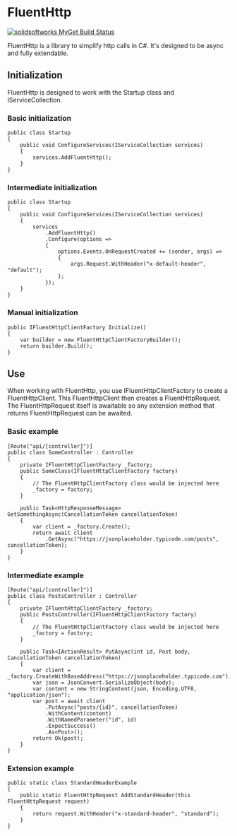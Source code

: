 # FluentHttp 
[![solidsoftworks MyGet Build Status](https://www.myget.org/BuildSource/Badge/solidsoftworks?identifier=9c23f206-db05-4589-b13d-982fc2d3df3b)](https://www.myget.org/)

FluentHttp is a library to simplify http calls in C#. It's designed to be async and fully extendable.

## Initialization
FluentHttp is designed to work with the Startup class and IServiceCollection.

### Basic initialization
    public class Startup
    {
        public void ConfigureServices(IServiceCollection services)
        {
            services.AddFluentHttp();
        }
    }

### Intermediate initialization
    public class Startup
    {
        public void ConfigureServices(IServiceCollection services)
        {
            services
                .AddFluentHttp()
                .Configure(options =>
                {
                    options.Events.OnRequestCreated += (sender, args) =>
                    {
                        args.Request.WithHeader("x-default-header", "default");
                    };
                });
        }
    }

### Manual initialization
    public IFluentHttpClientFactory Initialize()
    {
        var builder = new FluentHttpClientFactoryBuilder();
        return builder.Build();
    }
    
## Use
When working with FluentHttp, you use IFluentHttpClientFactory to create a FluentHttpClient. This FluentHttpClient then creates a FluentHttpRequest. The FluentHttpRequest itself is awaitable so any extension method that returns FluentHttpRequest can be awaited.

### Basic example
    [Route("api/[controller]")]
    public class SomeController : Controller
    {
        private IFluentHttpClientFactory _factory;
        public SomeClass(IFluentHttpClientFactory factory)
        {
            // The FluentHttpClientFactory class would be injected here
            _factory = factory;
        }

        public Task<HttpResponseMessage> GetSomethingAsync(CancellationToken cancellationToken)
        {
            var client = _factory.Create();
            return await client
                .GetAsync("https://jsonplaceholder.typicode.com/posts", cancellationToken);
        }
    }

### Intermediate example
    [Route("api/[controller]")]
    public class PostsController : Controller
    {
        private IFluentHttpClientFactory _factory;
        public PostsController(IFluentHttpClientFactory factory)
        {
            // The FluentHttpClientFactory class would be injected here
            _factory = factory;
        }

        public Task<IActionResult> PutAsync(int id, Post body, CancellationToken cancellationToken)
        {
            var client = _factory.CreateWithBaseAddress("https://jsonplaceholder.typicode.com");
            var json = JsonConvert.SerializeObject(body);
            var content = new StringContent(json, Encoding.UTF8, "application/json");
            var post = await client
                .PutAsync("posts/{id}", cancellationToken)
                .WithContent(content)
                .WithNamedParameter("id", id)
                .ExpectSuccess()
                .As<Post>();
            return Ok(post);
        }
    }

### Extension example
    public static class StandardHeaderExample
    {
        public static FluentHttpRequest AddStandardHeader(this FluentHttpRequest request)
        {
            return request.WithHeader("x-standard-header", "standard");
        }
    }